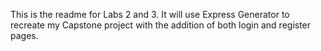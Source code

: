 This is the readme for Labs 2 and 3. It will use Express Generator to recreate my Capstone project with the addition of both login and register pages.